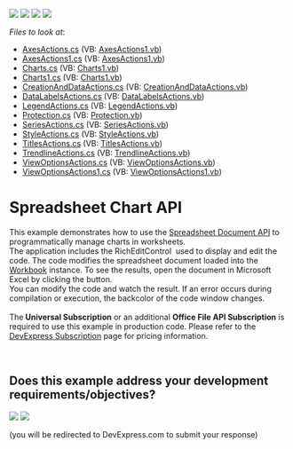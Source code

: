 <!-- default badges list -->
![](https://img.shields.io/endpoint?url=https://codecentral.devexpress.com/api/v1/VersionRange/128613178/14.1.5%2B)
[![](https://img.shields.io/badge/Open_in_DevExpress_Support_Center-FF7200?style=flat-square&logo=DevExpress&logoColor=white)](https://supportcenter.devexpress.com/ticket/details/T132724)
[![](https://img.shields.io/badge/📖_How_to_use_DevExpress_Examples-e9f6fc?style=flat-square)](https://docs.devexpress.com/GeneralInformation/403183)
[![](https://img.shields.io/badge/💬_Leave_Feedback-feecdd?style=flat-square)](#does-this-example-address-your-development-requirementsobjectives)
<!-- default badges end -->
<!-- default file list -->
*Files to look at*:

* [AxesActions.cs](./CS/SpreadsheetDocServerChartAPISamples/CodeExamples/AxesActions.cs) (VB: [AxesActions1.vb](./VB/SpreadsheetDocServerChartAPISamples/CodeExamples/AxesActions1.vb))
* [AxesActions1.cs](./CS/SpreadsheetDocServerChartAPISamples/CodeExamples/AxesActions1.cs) (VB: [AxesActions1.vb](./VB/SpreadsheetDocServerChartAPISamples/CodeExamples/AxesActions1.vb))
* [Charts.cs](./CS/SpreadsheetDocServerChartAPISamples/CodeExamples/Charts.cs) (VB: [Charts1.vb](./VB/SpreadsheetDocServerChartAPISamples/CodeExamples/Charts1.vb))
* [Charts1.cs](./CS/SpreadsheetDocServerChartAPISamples/CodeExamples/Charts1.cs) (VB: [Charts1.vb](./VB/SpreadsheetDocServerChartAPISamples/CodeExamples/Charts1.vb))
* [CreationAndDataActions.cs](./CS/SpreadsheetDocServerChartAPISamples/CodeExamples/CreationAndDataActions.cs) (VB: [CreationAndDataActions.vb](./VB/SpreadsheetDocServerChartAPISamples/CodeExamples/CreationAndDataActions.vb))
* [DataLabelsActions.cs](./CS/SpreadsheetDocServerChartAPISamples/CodeExamples/DataLabelsActions.cs) (VB: [DataLabelsActions.vb](./VB/SpreadsheetDocServerChartAPISamples/CodeExamples/DataLabelsActions.vb))
* [LegendActions.cs](./CS/SpreadsheetDocServerChartAPISamples/CodeExamples/LegendActions.cs) (VB: [LegendActions.vb](./VB/SpreadsheetDocServerChartAPISamples/CodeExamples/LegendActions.vb))
* [Protection.cs](./CS/SpreadsheetDocServerChartAPISamples/CodeExamples/Protection.cs) (VB: [Protection.vb](./VB/SpreadsheetDocServerChartAPISamples/CodeExamples/Protection.vb))
* [SeriesActions.cs](./CS/SpreadsheetDocServerChartAPISamples/CodeExamples/SeriesActions.cs) (VB: [SeriesActions.vb](./VB/SpreadsheetDocServerChartAPISamples/CodeExamples/SeriesActions.vb))
* [StyleActions.cs](./CS/SpreadsheetDocServerChartAPISamples/CodeExamples/StyleActions.cs) (VB: [StyleActions.vb](./VB/SpreadsheetDocServerChartAPISamples/CodeExamples/StyleActions.vb))
* [TitlesActions.cs](./CS/SpreadsheetDocServerChartAPISamples/CodeExamples/TitlesActions.cs) (VB: [TitlesActions.vb](./VB/SpreadsheetDocServerChartAPISamples/CodeExamples/TitlesActions.vb))
* [TrendlineActions.cs](./CS/SpreadsheetDocServerChartAPISamples/CodeExamples/TrendlineActions.cs) (VB: [TrendlineActions.vb](./VB/SpreadsheetDocServerChartAPISamples/CodeExamples/TrendlineActions.vb))
* [ViewOptionsActions.cs](./CS/SpreadsheetDocServerChartAPISamples/CodeExamples/ViewOptionsActions.cs) (VB: [ViewOptionsActions.vb](./VB/SpreadsheetDocServerChartAPISamples/CodeExamples/ViewOptionsActions.vb))
* [ViewOptionsActions1.cs](./CS/SpreadsheetDocServerChartAPISamples/CodeExamples/ViewOptionsActions1.cs) (VB: [ViewOptionsActions1.vb](./VB/SpreadsheetDocServerChartAPISamples/CodeExamples/ViewOptionsActions1.vb))
<!-- default file list end -->
# Spreadsheet Chart API


This example demonstrates how to use the <a href="https://documentation.devexpress.com/OfficeFileAPI/14912/Spreadsheet-Document-API">Spreadsheet Document API</a> to programmatically manage charts in worksheets.<br>The application includes the RichEditControl  used to display and edit the code. The code modifies the spreadsheet document loaded into the <a href="https://documentation.devexpress.com/OfficeFileAPI/DevExpress.Spreadsheet.Workbook.class">Workbook</a> instance. To see the results, open the document in Microsoft Excel by clicking the button.<br>You can modify the code and watch the result. If an error occurs during compilation or execution, the backcolor of the code window changes.<br><br>The<strong> Universal Subscription</strong> or an additional <strong>Office File API Subscription</strong> is required to use this example in production code. Please refer to the <a href="https://www.devexpress.com/Buy/NET/">DevExpress Subscription</a> page for pricing information.

<br/>


<!-- feedback -->
## Does this example address your development requirements/objectives?

[<img src="https://www.devexpress.com/support/examples/i/yes-button.svg"/>](https://www.devexpress.com/support/examples/survey.xml?utm_source=github&utm_campaign=spreadsheet-document-api-chart-examples&~~~was_helpful=yes) [<img src="https://www.devexpress.com/support/examples/i/no-button.svg"/>](https://www.devexpress.com/support/examples/survey.xml?utm_source=github&utm_campaign=spreadsheet-document-api-chart-examples&~~~was_helpful=no)

(you will be redirected to DevExpress.com to submit your response)
<!-- feedback end -->
